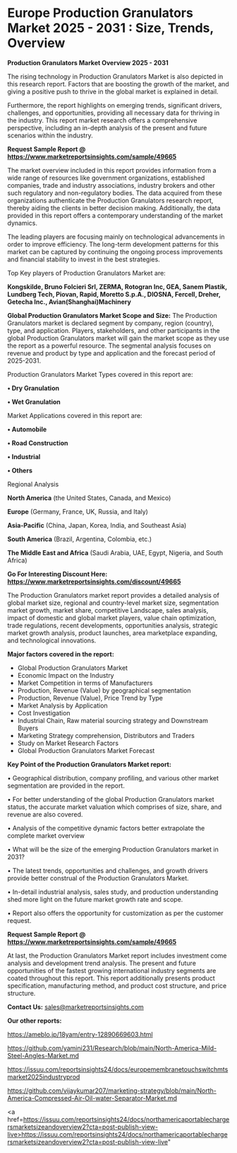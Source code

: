 # Europe Production Granulators Market 2025 - 2031 : Size, Trends, Overview

<Strong> Production Granulators Market Overview 2025 - 2031</strong>

The rising technology in Production Granulators Market is also depicted in this research report. Factors that are boosting the growth of the market, and giving a positive push to thrive in the global market is explained in detail.

Furthermore, the report highlights on emerging trends, significant drivers, challenges, and opportunities, providing all necessary data for thriving in the industry. This report market research offers a comprehensive perspective, including an in-depth analysis of the present and future scenarios within the industry.

<strong>Request Sample Report @ <a href=https://www.marketreportsinsights.com/sample/49665>https://www.marketreportsinsights.com/sample/49665</a></strong>

The market overview included in this report provides information from a wide range of resources like government organizations, established companies, trade and industry associations, industry brokers and other such regulatory and non-regulatory bodies. The data acquired from these organizations authenticate the Production Granulators research report, thereby aiding the clients in better decision making. Additionally, the data provided in this report offers a contemporary understanding of the market dynamics.

The leading players are focusing mainly on technological advancements in order to improve efficiency. The long-term development patterns for this market can be captured by continuing the ongoing process improvements and financial stability to invest in the best strategies.

Top Key players of Production Granulators Market are:

<strong>Kongskilde, Bruno Folcieri Srl, ZERMA, Rotogran Inc, GEA, Sanem Plastik, Lundberg Tech, Piovan, Rapid, Moretto S.p.A., DIOSNA, Fercell, Dreher, Getecha Inc., Avian(Shanghai)Machinery</strong>

<strong><b>Global Production Granulators Market Scope and Size:</b></strong>
The Production Granulators market is declared segment by company, region (country), type, and application. Players, stakeholders, and other participants in the global Production Granulators market will gain the market scope as they use the report as a powerful resource. The segmental analysis focuses on revenue and product by type and application and the forecast period of 2025-2031.

Production Granulators Market Types covered in this report are:

<strong>•  Dry Granulation

•  Wet Granulation</strong>

Market Applications covered in this report are:

<strong>•  Automobile

•  Road Construction

•  Industrial

•  Others</strong> 

Regional Analysis

<strong>North America</strong> (the United States, Canada, and Mexico)

<strong>Europe</strong> (Germany, France, UK, Russia, and Italy)

<strong>Asia-Pacific</strong> (China, Japan, Korea, India, and Southeast Asia)

<strong>South America</strong> (Brazil, Argentina, Colombia, etc.)

<strong>The Middle East and Africa</strong> (Saudi Arabia, UAE, Egypt, Nigeria, and South Africa)

<strong>Go For Interesting Discount Here: <a href=https://www.marketreportsinsights.com/discount/49665>https://www.marketreportsinsights.com/discount/49665</a></strong>

The Production Granulators market report provides a detailed analysis of global market size, regional and country-level market size, segmentation market growth, market share, competitive Landscape, sales analysis, impact of domestic and global market players, value chain optimization, trade regulations, recent developments, opportunities analysis, strategic market growth analysis, product launches, area marketplace expanding, and technological innovations.

<strong><b>Major factors covered in the report:</b></strong>
<ul>
  <li>Global Production Granulators Market </li>
  <li>Economic Impact on the Industry</li>
  <li>Market Competition in terms of Manufacturers</li>
  <li>Production, Revenue (Value) by geographical segmentation</li>
  <li>Production, Revenue (Value), Price Trend by Type</li>
  <li>Market Analysis by Application</li>
  <li>Cost Investigation</li>
  <li>Industrial Chain, Raw material sourcing strategy and Downstream Buyers</li>
  <li>Marketing Strategy comprehension, Distributors and Traders</li>
  <li>Study on Market Research Factors</li>
  <li>Global Production Granulators Market Forecast</li>
</ul>

<strong><b>Key Point of the Production Granulators Market report:</b></strong>

• Geographical distribution, company profiling, and various other market segmentation are provided in the report.

• For better understanding of the global Production Granulators market status, the accurate market valuation which comprises of size, share, and revenue are also covered.

• Analysis of the competitive dynamic factors better extrapolate the complete market overview

• What will be the size of the emerging Production Granulators market in 2031?

• The latest trends, opportunities and challenges, and growth drivers provide better construal of the Production Granulators Market.

• In-detail industrial analysis, sales study, and production understanding shed more light on the future market growth rate and scope.

• Report also offers the opportunity for customization as per the customer request.

<strong>Request Sample Report @ <a href=https://www.marketreportsinsights.com/sample/49665>https://www.marketreportsinsights.com/sample/49665</a></strong>

At last, the Production Granulators Market report includes investment come analysis and development trend analysis. The present and future opportunities of the fastest growing international industry segments are coated throughout this report. This report additionally presents product specification, manufacturing method, and product cost structure, and price structure.

<strong>Contact Us:</strong>
sales@marketreportsinsights.com

<strong>Our other reports:</strong>

<a href=https://ameblo.jp/18yam/entry-12890669603.html>https://ameblo.jp/18yam/entry-12890669603.html</a>

<a href=https://github.com/yamini231/Research/blob/main/North-America-Mild-Steel-Angles-Market.md>https://github.com/yamini231/Research/blob/main/North-America-Mild-Steel-Angles-Market.md</a>

<a href=https://issuu.com/reportsinsights24/docs/europemembranetouchswitchmtsmarket2025industryprod>https://issuu.com/reportsinsights24/docs/europemembranetouchswitchmtsmarket2025industryprod</a>

<a href=https://github.com/vijaykumar207/marketing-strategy/blob/main/North-America-Compressed-Air-Oil-water-Separator-Market.md>https://github.com/vijaykumar207/marketing-strategy/blob/main/North-America-Compressed-Air-Oil-water-Separator-Market.md</a>

<a href=https://issuu.com/reportsinsights24/docs/northamericaportablechargersmarketsizeandoverview2?cta=post-publish-view-live>https://issuu.com/reportsinsights24/docs/northamericaportablechargersmarketsizeandoverview2?cta=post-publish-view-live</a>"

